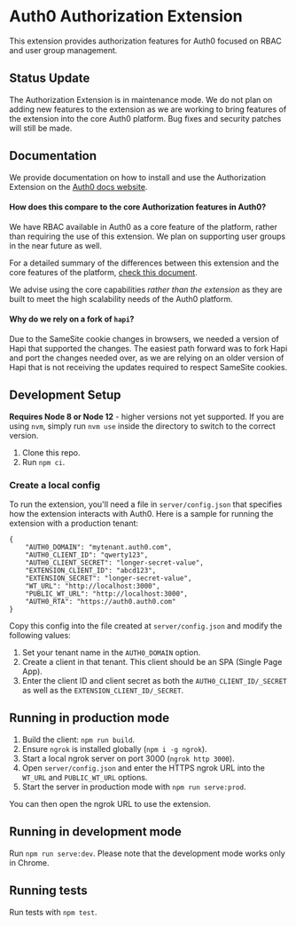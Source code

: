 # Auth0 Authorization Extension

This extension provides authorization features for Auth0 focused on RBAC and user group management.

## Status Update

The Authorization Extension is in maintenance mode. We do not plan on adding new features to the extension as we are working to bring features of the extension into the core Auth0 platform. Bug fixes and security patches will still be made.

## Documentation

We provide documentation on how to install and use the Authorization Extension on the [Auth0 docs website](https://auth0.com/docs/extensions/authorization-extension/v2).

#### How does this compare to the core Authorization features in Auth0?

We have RBAC available in Auth0 as a core feature of the platform, rather than requiring the use of this extension. We plan on supporting user groups in the near future as well.

For a detailed summary of the differences between this extension and the core features of the platform, [check this document](https://auth0.com/docs/authorization/concepts/core-vs-extension).

We advise using the core capabilities *rather than the extension* as they are built to meet the high scalability needs of the Auth0 platform.

#### Why do we rely on a fork of `hapi`?

Due to the SameSite cookie changes in browsers, we needed a version of Hapi that supported the changes. The easiest path forward was to fork Hapi and port the changes needed over, as we are relying on an older version of Hapi that is not receiving the updates required to respect SameSite cookies.

## Development Setup

**Requires Node 8 or Node 12** - higher versions not yet supported. If you are using `nvm`, simply run `nvm use` inside the directory to switch to the correct version.

1. Clone this repo.
2. Run `npm ci`.

### Create a local config

To run the extension, you'll need a file in `server/config.json` that specifies how the extension interacts with Auth0. Here is a sample for running the extension with a production tenant:

```
{
	"AUTH0_DOMAIN": "mytenant.auth0.com",
	"AUTH0_CLIENT_ID": "qwerty123",
	"AUTH0_CLIENT_SECRET": "longer-secret-value",
	"EXTENSION_CLIENT_ID": "abcd123",
	"EXTENSION_SECRET": "longer-secret-value",
	"WT_URL": "http://localhost:3000",
	"PUBLIC_WT_URL": "http://localhost:3000",
	"AUTH0_RTA": "https://auth0.auth0.com"
}
```

Copy this config into the file created at `server/config.json` and modify the following values:

1. Set your tenant name in the `AUTH0_DOMAIN` option.
2. Create a client in that tenant. This client should be an SPA (Single Page App).
3. Enter the client ID and client secret as both the `AUTH0_CLIENT_ID/_SECRET` as well as the `EXTENSION_CLIENT_ID/_SECRET`.

## Running in production mode

1. Build the client: `npm run build`.
2. Ensure `ngrok` is installed globally (`npm i -g ngrok`).
3. Start a local ngrok server on port 3000 (`ngrok http 3000`).
4. Open `server/config.json` and enter the HTTPS ngrok URL into the `WT_URL` and `PUBLIC_WT_URL` options.
5. Start the server in production mode with `npm run serve:prod`.

You can then open the ngrok URL to use the extension.

## Running in development mode

Run `npm run serve:dev`. Please note that the development mode works only in Chrome.

## Running tests

Run tests with `npm test`.
